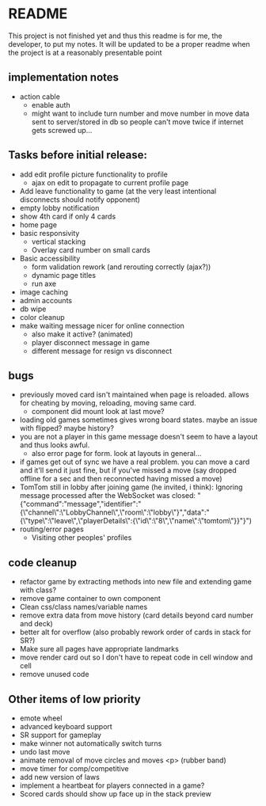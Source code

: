 # README

This project is not finished yet and thus this readme is for me, the developer, to put my notes. It will be updated to be a proper readme when the project is at a reasonably presentable point

## implementation notes
- action cable
  - enable auth
  - might want to include turn number and move number in move data sent to server/stored in db so people can't move twice if internet gets screwed up...

## Tasks before initial release:
- add edit profile picture functionality to profile
  - ajax on edit to propagate to current profile page
- Add leave functionality to game (at the very least intentional disconnects should notify opponent)
- empty lobby notification
- show 4th card if only 4 cards
- home page
- basic responsivity
  - vertical stacking
  - Overlay card number on small cards
- Basic accessibility
  - form validation rework (and rerouting correctly (ajax?))
  - dynamic page titles
  - run axe
- image caching
- admin accounts
- db wipe
- color cleanup
- make waiting message nicer for online connection
  - also make it active? (animated)
  - player disconnect message in game
  - different message for resign vs disconnect

## bugs
- previously moved card isn't maintained when page is reloaded. allows for cheating by moving, reloading, moving same card.
  - component did mount look at last move?
- loading old games sometimes gives wrong board states. maybe an issue with flipped? maybe history?
- you are not a player in this game message doesn't seem to have a layout and thus looks awful.
  - also error page for form. look at layouts in general...
- if games get out of sync we have a real problem. you can move a card and it'll send it just fine, but if you've missed a move (say dropped offline for a sec and then reconnected having missed a move)
- TomTom still in lobby after joining game (he invited, i think):
  Ignoring message processed after the WebSocket was closed: "{\"command\":\"message\",\"identifier\":\"{\\\"channel\\\":\\\"LobbyChannel\\\",\\\"room\\\":\\\"lobby\\\"}\",\"data\":\"{\\\"type\\\":\\\"leave\\\",\\\"playerDetails\\\":{\\\"id\\\":\\\"8\\\",\\\"name\\\":\\\"tomtom\\\"}}\"}")
- routing/error pages
  - Visiting other peoples' profiles

## code cleanup
  - refactor game by extracting methods into new file and extending game with class?
  - remove game container to own component
  - Clean css/class names/variable names
  - remove extra data from move history (card details beyond card number and deck)
  - better alt for overflow (also probably rework order of cards in stack for SR?)
  - Make sure all pages have appropriate landmarks
  - move render card out so I don't have to repeat code in cell window and cell
  - remove unused code

## Other items of low priority
- emote wheel
- advanced keyboard support
- SR support for gameplay
- make winner not automatically switch turns
- undo last move
- animate removal of move circles and moves \<p\> (rubber band)
- move timer for comp/competitive
- add new version of laws
- implement a heartbeat for players connected in a game?
- Scored cards should show up face up in the stack preview
